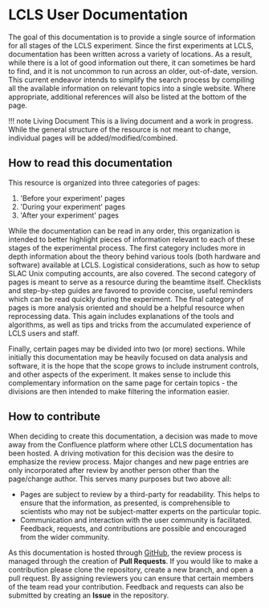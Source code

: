 # LCLS User Documentation

The goal of this documentation is to provide a single source of information for all stages of the LCLS experiment. Since the first experiments at LCLS, documentation has been written across a variety of locations. As a result, while there is a lot of good information out there, it can sometimes be hard to find, and it is not uncommon to run across an older, out-of-date, version. This current endeavor intends to simplify the search process by compiling all the available information on relevant topics into a single website. Where appropriate, additional references will also be listed at the bottom of the page.

!!! note Living Document
    This is a living document and a work in progress. While the general structure of the resource is not meant to change, individual pages will be added/modified/combined.

## How to read this documentation

This resource is organized into three categories of pages:

1. 'Before your experiment' pages
2. 'During your experiment' pages
3. 'After your experiment' pages

While the documentation can be read in any order, this organization is intended to better highlight pieces of information relevant to each of these stages of the experimental process. The first category includes more in depth information about the theory behind various tools (both hardware and software) available at LCLS. Logistical considerations, such as how to setup SLAC Unix computing accounts, are also covered. The second category of pages is meant to serve as a resource during the beamtime itself. Checklists and step-by-step guides are favored to provide concise, useful reminders which can be read quickly during the experiment. The final category of pages is more analysis oriented and should be a helpful resource when reprocessing data. This again includes explanations of the tools and algorithms, as well as tips and tricks from the accumulated experience of LCLS users and staff.

Finally, certain pages may be divided into two (or more) sections. While initially this documentation may be heavily focused on data analysis and software, it is the hope that the scope grows to include instrument controls, and other aspects of the experiment. It makes sense to include this complementary information on the same page for certain topics - the divisions are then intended to make filtering the information easier.

## How to contribute
When deciding to create this documentation, a decision was made to move away from the Confluence platform where other LCLS documentation has been hosted. A driving motivation for this decision was the desire to emphasize the review process. Major changes and new page entries are only incorporated after review by another person other than the page/change author. This serves many purposes but two above all:

- Pages are subject to review by a third-party for readability. This helps to ensure that the information, as presented, is comprehensible to scientists who may not be subject-matter experts on the particular topic.
- Communication and interaction with the user community is facilitated. Feedback, requests, and contributions are possible and encouraged from the wider community.

As this documentation is hosted through [GitHub](https://github.com/lcls-users/lcls-users), the review process is managed through the creation of **Pull Requests**. If you would like to make a contribution please clone the repository, create a new branch, and open a pull request. By assigning reviewers you can ensure that certain members of the team read your contribution. Feedback and requests can also be submitted by creating an **Issue** in the repository.

